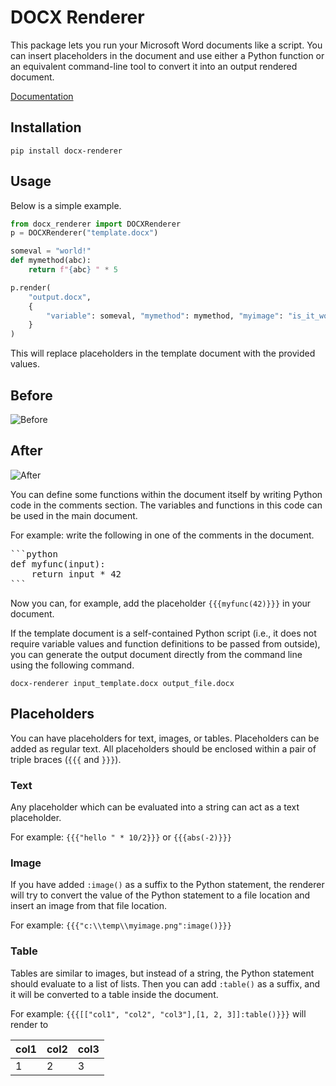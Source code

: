 # DOCX Renderer

This package lets you run your Microsoft Word documents like a script.
You can insert placeholders in the document and use either a Python function
or an equivalent command-line tool to convert it into an output rendered document.

[Documentation](https://docx-renderer.readthedocs.io/en)

## Installation
```console
pip install docx-renderer
```

## Usage
Below is a simple example.

```python
from docx_renderer import DOCXRenderer
p = DOCXRenderer("template.docx")

someval = "world!"
def mymethod(abc):
    return f"{abc} " * 5

p.render(
    "output.docx", 
    {
        "variable": someval, "mymethod": mymethod, "myimage": "is_it_worth.png"
    }
)
```

This will replace placeholders in the template document with the provided values.

## Before

![Before](./docs/_src/_static/before.png)

## After

![After](./docs/_src/_static/after.png)

You can define some functions within the document itself by writing Python code in
the comments section. The variables and functions in this code can be used in the main document.

For example: write the following in one of the comments in the document.

<pre>
```python
def myfunc(input):
    return input * 42
```
</pre>

Now you can, for example, add the placeholder `{{{myfunc(42)}}}` in your document.

If the template document is a self-contained Python script (i.e., it does not require
variable values and function definitions to be passed from outside), you can
generate the output document directly from the command line using the following
command.

```console
docx-renderer input_template.docx output_file.docx
```

## Placeholders
You can have placeholders for text, images, or tables. Placeholders can be added
as regular text. All placeholders should be enclosed within a pair
of triple braces (`{{{` and `}}}`).

### Text
Any placeholder which can be evaluated into a string can act as a text placeholder.

For example: `{{{"hello " * 10/2}}}` or `{{{abs(-2)}}}`

### Image
If you have added `:image()` as a suffix to the Python statement, the renderer will
try to convert the value of the Python statement to a file location and insert an
image from that file location.

For example: `{{{"c:\\temp\\myimage.png":image()}}}`

### Table
Tables are similar to images, but instead of a string, the Python
statement should evaluate to a list of lists. Then you can add `:table()` as a
suffix, and it will be converted to a table inside the document.

For example: `{{{[["col1", "col2", "col3"],[1, 2, 3]]:table()}}}` will render to

|col1 | col2 | col3|
|-----|------|-----|
|1    |2     |3    |
